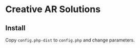 # Creative AR Solutions 

## Install

Copy `config.php-dist` to `config.php` and change parameters.
